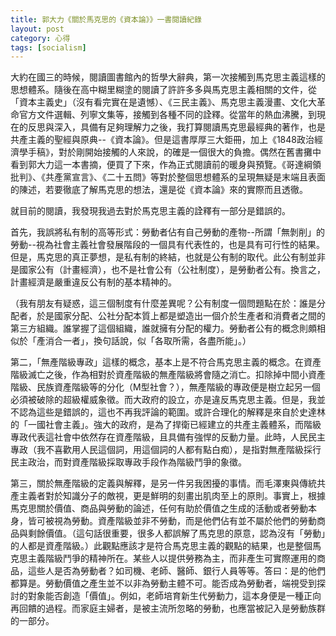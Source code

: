 ```yaml
---
title: 郭大力《關於馬克思的《資本論》》一書閱讀紀錄
layout: post
category: 心得
tags: [socialism]
---
```

 大約在國三的時候，閱讀圖書館內的哲學大辭典，第一次接觸到馬克思主義這樣的思想體系。隨後在高中糊里糊塗的閱讀了許許多多與馬克思主義相關的文件，從「資本主義史」（沒有看完實在是遺憾）、《三民主義》、馬克思主義漫畫、文化大革命官方文件選輯、列寧文集等，接觸到各種不同的詮釋。從當年的熱血沸騰，到現在的反思與深入，具備有足夠理解力之後，我打算閱讀馬克思最經典的著作，也是共產主義的聖經與原典--《資本論》。但是這書厚厚三大鉅冊，加上《1848政治經濟學手稿》，對於剛開始接觸的人來說，的確是一個很大的負擔。偶然在舊書攤中看到郭大力這一本書摘，便買了下來，作為正式閱讀前的暖身與預覽。《哥達綱領批判》、《共產黨宣言》、《二十五問》等對於整個思想體系的呈現無疑是末端且表面的陳述，若要徹底了解馬克思的想法，還是從《資本論》來的實際而且透徹。

就目前的閱讀，我發現我過去對於馬克思主義的詮釋有一部分是錯誤的。

首先，我誤將私有制的高等形式：勞動者佔有自己勞動的產物--所謂「無剝削」的勞動--視為社會主義社會發展階段的一個具有代表性的，也是具有可行性的結果。但是，馬克思的真正夢想，是私有制的終結，也就是公有制的取代。此公有制並非是國家公有（計畫經濟），也不是社會公有（公社制度），是勞動者公有。換言之，計畫經濟是嚴重違反公有制的基本精神的。

（我有朋友有疑惑，這三個制度有什麼差異呢？公有制度一個問題點在於：誰是分配者，於是國家分配、公社分配本質上都是塑造出一個介於生產者和消費者之間的第三方組織。誰掌握了這個組織，誰就擁有分配的權力。勞動者公有的概念則頗相似於「產消合一者」，換句話說，似「各取所需，各盡所能」。）

第二，「無產階級專政」這樣的概念，基本上是不符合馬克思主義的概念。在資產階級滅亡之後，作為相對於資產階級的無產階級將會隨之消亡。扣除掉中間小資產階級、民族資產階級等的分化（M型社會？），無產階級的專政便是樹立起另一個必須被破除的超級權威象徵。而大政府的設立，亦是違反馬克思主義。但是，我並不認為這些是錯誤的，這也不再我評論的範圍。或許合理化的解釋是來自於史達林的「一國社會主義」。強大的政府，是為了捍衛已經建立的共產主義體系，而階級專政代表這社會中依然存在資產階級，且具備有強悍的反動力量。此時，人民民主專政（我不喜歡用人民這個詞，用這個詞的人都有點白痴），是指對無產階級採行民主政治，而對資產階級採取專政手段作為階級鬥爭的象徵。

第三，關於無產階級的定義與解釋，是另一件另我困擾的事情。而毛澤東與傳統共產主義者對於知識分子的敵視，更是鮮明的刻畫出肌肉至上的原則。事實上，根據馬克思關於價值、商品與勞動的論述，任何有助於價值之生成的活動或者勞動本身，皆可被視為勞動。資產階級並非不勞動，而是他們佔有並不屬於他們的勞動商品與剩餘價值。（這句話很重要，很多人都誤解了馬克思的原意，認為沒有「勞動」的人都是資產階級。）此觀點應該才是符合馬克思主義的觀點的結果，也是整個馬克思主義階級鬥爭的精神所在。某些人以提供勞務為主，而非產生可實際運用的商品，這些人是否為勞動者？如司機、老師、醫師、銀行人員等等。答曰：是的他們都算是。勞動價值之產生並不以非為勞動主體不可。能否成為勞動者，端視受到探討的對象能否創造「價值」。例如，老師培育新生代勞動力，這本身便是一種正向再回饋的過程。而家庭主婦者，是被主流所忽略的勞動，也應當被記入是勞動族群的一部分。
